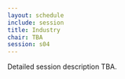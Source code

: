 ```yaml
---
layout: schedule
include: session
title: Industry
chair: TBA
session: s04
---
```


Detailed session description TBA.
